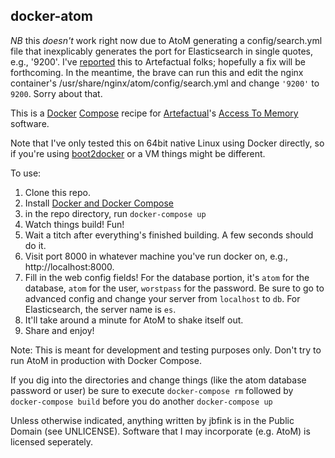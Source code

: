 docker-atom
-----------
*NB* this *doesn't* work right now due to AtoM generating a config/search.yml file that inexplicably generates the port for Elasticsearch in single quotes, e.g., '9200'. I've [reported](https://groups.google.com/forum/#!topic/ica-atom-users/p7ACO3jKZv8) this to Artefactual folks; hopefully a fix will be forthcoming. In the meantime, the brave can run this and edit the nginx container's /usr/share/nginx/atom/config/search.yml and change ```'9200'``` to ```9200```. Sorry about that.

This is a [Docker](http://docker.com) [Compose](https://docs.docker.com/compose/) recipe for [Artefactual](http://www.artefactual.com/)'s [Access To Memory](http://www.artefactual.com/services/atom-2/) software. 

Note that I've only tested this on 64bit native Linux using Docker directly, so if you're using [boot2docker](https://github.com/boot2docker/boot2docker) or a VM things might be different.

To use:

1. Clone this repo.
2. Install [Docker and Docker Compose](http://docs.docker.com/compose/install/)
3. in the repo directory, run ```docker-compose up```
4. Watch things build! Fun!
5. Wait a titch after everything's finished building. A few seconds should do it.
6. Visit port 8000 in whatever machine you've run docker on, e.g., http://localhost:8000.
7. Fill in the web config fields! For the database portion, it's ```atom``` for the database, ```atom``` for the user, ```worstpass``` for the password. Be sure to go to advanced config and change your server from ```localhost``` to ```db```. For Elasticsearch, the server name is ```es```.
8. It'll take around a minute for AtoM to shake itself out.
9. Share and enjoy!

Note: This is meant for development and testing purposes only. Don't try to run AtoM in production with Docker Compose.

If you dig into the directories and change things (like the atom database password or user) be sure to execute ```docker-compose rm``` followed by ```docker-compose build``` before you do another ```docker-compose up```


Unless otherwise indicated, anything written by jbfink is in the Public Domain (see UNLICENSE). Software that I may incorporate (e.g. AtoM) is licensed seperately.
